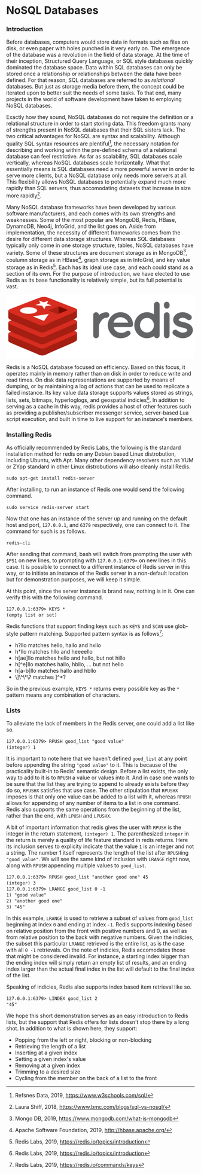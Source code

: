 NoSQL Databases
===============

### Introduction

Before databases, computers would store data in formats such as files on disk,
or even paper with holes punched in it very early on. The emergence of the
database was a revolution in the field of data storage. At the time of their inception,
Structured Query Language, or SQL style databases quickly dominated the database space.
Data within SQL databases can only be stored once a relationship or relationships between
the data have been defined. For that reason, SQL databases are referred to as *relational*
databases. But just as storage media before them, the concept could be iterated upon
to better suit the needs of some tasks. To that end, many projects in the world of
software development have taken to employing NoSQL databases.

Exactly how they sound, NoSQL databases do not require the definition or a relational structure
in order to start storing data. This freedom grants many of strengths present in NoSQL
databases that their SQL sisters lack. The two critical advantages for NoSQL are
syntax and scalability. Although quality SQL syntax resources are plentiful[^1], the
necessary notation for describing and working within the pre-defined schema of a
relational database can feel restrictive. As far as scalability, SQL databases scale
vertically, whereas NoSQL databases scale horizontally. What that essentially means is
SQL databases need a more powerful server in order to serve more clients, but a NoSQL
database only needs more servers at all. This flexibility allows NoSQL databases to
potentially expand much more rapidly than SQL servers, thus accomodating datasets that
increase in size more rapidly[^2].

Many NoSQL database frameworks have been developed by various software manufacturers,
and each comes with its own strengths and weaknesses. Some of the most popular are
MongoDB, Redis, HBase, DynamoDB, Neo4j, InfoGrid, and the list goes on. Aside from
implementation, the necessity of different frameworks comes from the desire for different
data storage structures. Whereas SQL databases typically only come in one storage structure,
tables, NoSQL databases have variety. Some of these structures are document storage as in
MongoDB[^3], coulumn storage as in HBase[^4], graph storage as in InfoGrid, and key value storage
as in Redis[^5]. Each has its ideal use case, and each could stand as a section of its own.
For the purpose of introduction, we have elected to use Redis as its base functionality is
relatively simple, but its full potential is vast.

![redis logo](./images/redis_logo.png)

Redis is a NoSQL database focused on efficiency. Based on this focus, it operates mainly in memory
rather than on disk in order to reduce write and read times. On disk data representations are supported
by means of dumping, or by maintaining a log of actions that can be used to replicate a failed instance.
Its key value data storage supports values stored as strings, lists, sets, bitmaps, hyperloglogs, and
geospatial indicies[^5]. In addition to serving as a cache in this way, redis provides a host of
other features such as providing a publisher/subscriber messenger service, server-based Lua script
execution, and built in time to live support for an instance's members.

### Installing Redis

As officially recommended by Redis Labs, the following is the standard installation method for redis on
any Debian based Linux distrobution, including Ubuntu, with Apt. Many other dependency resolvers such as
YUM or ZYpp standard in other Linux distrobutions will also cleanly install Redis.

~~~~~
sudo apt-get install redis-server
~~~~~

After installing, to run an instance of Redis one would send the following command.

~~~~~
sudo service redis-server start
~~~~~

Now that one has an instance of the server up and running on the default host and port, `127.0.0.1`,
and `6379` respectively, one can connect to it. The command for such is as follows.

~~~~~
redis-cli
~~~~~

After sending that command, bash will switch from prompting the user with `$PS1` on new lines, to prompting with
`127.0.0.1:6379>` on new lines in this case. It is possible to connect to a different instance of Redis server
in this way, or to initiate an instance of the Redis server in a non-default location but for demonstration
purposes, we will keep it simple.

At this point, since the server instance is brand new, nothing is in it. One can verify this with the following
command.

~~~~~
127.0.0.1:6379> KEYS *
(empty list or set)
~~~~~

Redis functions that support finding keys such as `KEYS` and `SCAN` use glob-style pattern matching. Supported
pattern syntax is as follows[^6]:
* h?llo matches hello, hallo and hxllo
* h*llo matches hllo and heeeello
* h[ae]llo matches hello and hallo, but not hillo
* h[^e]llo matches hallo, hbllo, ... but not hello
* h[a-b]llo matches hallo and hbllo
* \\\]\\\^\\\*\\\? matches \]\^\*\?

So in the previous example, `KEYS *` returns every possible key as the `*` pattern means any combination of
characters.

### Lists

To alleviate the lack of members in the Redis server, one could add a list like so.

~~~~~
127.0.0.1:6379> RPUSH good_list "good value"
(integer) 1
~~~~~

It is important to note here that we haven't defined `good_list` at any point before appending the string
`"good value"` to it. This is because of the practicality built-in to Redis' semantic design. Before a list
exists, the only way to add to it is to `RPUSH` a value or values into it. And in case one wants to be sure
that the list they are trying to append to already exists before they do so, `RPUSHX` satisfies that
use case. The other stipulation that `RPUSHX` imposes is that only one value can be added to a list with it,
whereas `RPUSH` allows for appending of any number of items to a list in one command. Redis also supports
 the same operations from the beginning of the list, rather than the end, with `LPUSH` and `LPUSHX`.

A bit of important information that redis gives the user with `RPUSH` is the integer in the return statement,
`(integer) 1`. The parenthesized `integer` in the return is merely a quality of life feature standard in
redis returns. Here its inclusion serves to explicity indicate that the value `1` is an integer and not a
string. The number 1 itself represents the length of the list after `RPUSH`ing `"good_value"`. We will see
the same kind of inclusion with `LRANGE` right now, along with `RPUSH` appending multiple values to `good_list`.

~~~~~
127.0.0.1:6379> RPUSH good_list "another good one" 45
(integer) 3
127.0.0.1:6379> LRANGE good_list 0 -1
1) "good value"
2) "another good one"
3) "45"
~~~~~

In this example, `LRANGE` is used to retrieve a subset of values from `good_list` beginning at index `0` and
ending at index `-1`. Redis supports indexing based on relative position from the front with positive numbers
and 0, as well as from relative position to the back with negative numbers. Given the indicies, the
subset this particular `LRANGE` retrieved is the entire list, as is the case with all `0 -1` retrievals.
On the note of indicies, Redis accomodates those that might be considered invalid. For instance, a starting
index bigger than the ending index will simply return an empty list of results, and an ending index
larger than the actual final index in the list will default to the final index of the list.

Speaking of indicies, Redis also supports index based item retrieval like so.

~~~~~
127.0.0.1:6379> LINDEX good_list 2
"45"
~~~~~

We hope this short demonstration serves as an easy introduction to Redis lists, but the support that Redis
offers for lists doesn't stop there by a long shot. In addition to what is shown here, they support:
* Popping from the left or right, blocking or non-blocking
* Retrieving the length of a list
* Inserting at a given index
* Setting a given index's value
* Removing at a given index
* Trimming to a desired size
* Cycling from the member on the back of a list to the front



[^1]: Refsnes Data, 2019, https://www.w3schools.com/sql/  
[^2]: Laura Shiff, 2018, https://www.bmc.com/blogs/sql-vs-nosql/  
[^3]: Mongo DB, 2019, https://www.mongodb.com/what-is-mongodb  
[^4]: Apache Software Foundation, 2019, http://hbase.apache.org/  
[^5]: Redis Labs, 2019, https://redis.io/topics/introduction  
[^6]: Redis Labs, 2019,  https://redis.io/commands/keys  

